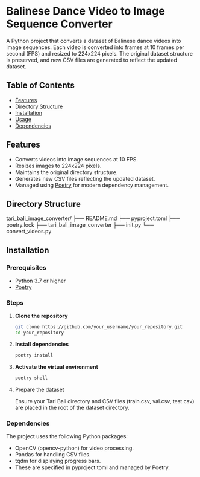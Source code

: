 # Balinese Dance Video to Image Sequence Converter

A Python project that converts a dataset of Balinese dance videos into image sequences. Each video is converted into frames at 10 frames per second (FPS) and resized to 224x224 pixels. The original dataset structure is preserved, and new CSV files are generated to reflect the updated dataset.

## Table of Contents

- [Features](#features)
- [Directory Structure](#directory-structure)
- [Installation](#installation)
- [Usage](#usage)
- [Dependencies](#dependencies)

## Features

- Converts videos into image sequences at 10 FPS.
- Resizes images to 224x224 pixels.
- Maintains the original directory structure.
- Generates new CSV files reflecting the updated dataset.
- Managed using [Poetry](https://python-poetry.org/) for modern dependency management.

## Directory Structure
tari_bali_image_converter/ 
├── README.md 
├── pyproject.toml 
├── poetry.lock 
├── tari_bali_image_converter 
	├── init.py 
	└── convert_videos.py 


## Installation

### Prerequisites

- Python 3.7 or higher
- [Poetry](https://python-poetry.org/docs/#installation)

### Steps

1. **Clone the repository**

   ```bash
   git clone https://github.com/your_username/your_repository.git
   cd your_repository

2. **Install dependencies**

   ```bash
   poetry install

3. **Activate the virtual environment**

   ```bash
   poetry shell

4. Prepare the dataset

	Ensure your Tari Bali directory and CSV files (train.csv, val.csv, test.csv) are placed in the root of the dataset directory.

### Dependencies

The project uses the following Python packages:
- OpenCV (opencv-python) for video processing.
- Pandas for handling CSV files.
- tqdm for displaying progress bars.
- These are specified in pyproject.toml and managed by Poetry.